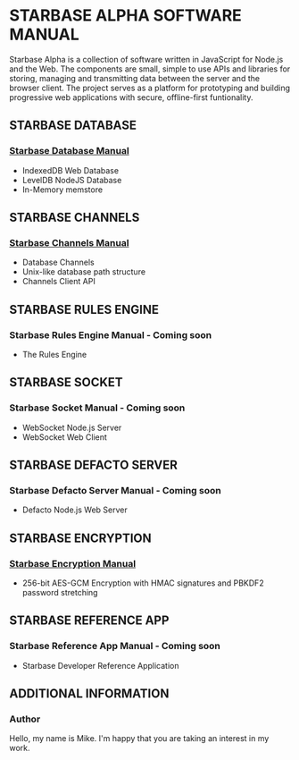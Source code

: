 # STARBASE ALPHA SOFTWARE MANUAL

Starbase Alpha is a collection of software written in JavaScript for Node.js and the Web. The components are small, simple to use APIs and libraries for storing, managing and transmitting data between the server and the browser client. The project serves as a platform for prototyping and building progressive web applications with secure, offline-first funtionality.



## STARBASE DATABASE

### [Starbase Database Manual](https://github.com/StarbaseAlpha/Database)

 - IndexedDB Web Database
 - LevelDB NodeJS Database
 - In-Memory memstore



## STARBASE CHANNELS

### [Starbase Channels Manual](https://github.com/StarbaseAlpha/Channels)

- Database Channels
- Unix-like database path structure
- Channels Client API



## STARBASE RULES ENGINE

### Starbase Rules Engine Manual - Coming soon

- The Rules Engine



## STARBASE SOCKET

### Starbase Socket Manual - Coming soon

- WebSocket Node.js Server
- WebSocket Web Client



## STARBASE DEFACTO SERVER

### Starbase Defacto Server Manual - Coming soon

- Defacto Node.js Web Server



## STARBASE ENCRYPTION

### [Starbase Encryption Manual](https://github.com/StarbaseAlpha/Encryption)

- 256-bit AES-GCM Encryption with HMAC signatures and PBKDF2 password stretching



## STARBASE REFERENCE APP

### Starbase Reference App Manual - Coming soon

- Starbase Developer Reference Application



## ADDITIONAL INFORMATION

### Author
Hello, my name is Mike. I'm happy that you are taking an interest in my work.
